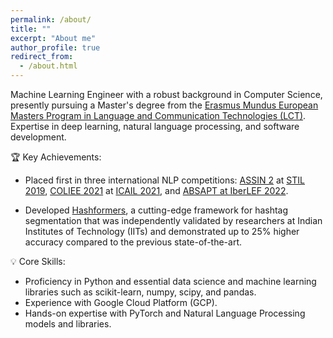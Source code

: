 ```yaml
---
permalink: /about/
title: ""
excerpt: "About me"
author_profile: true
redirect_from: 
  - /about.html
---
```


Machine Learning Engineer with a robust background in Computer Science, presently pursuing a Master's degree from the [Erasmus Mundus European Masters Program in Language and Communication Technologies (LCT)](https://lct-master.org/). Expertise in deep learning, natural language processing, and software development. 

🏆 Key Achievements: 

- Placed first in three international NLP competitions: [ASSIN 2](https://sites.google.com/view/assin2/english) at [STIL 2019](http://comissoes.sbc.org.br/ce-pln/stil2019/), [COLIEE 2021](https://icail.lawgorithm.com.br/workshop/coliee/) at [ICAIL 2021](https://icail.lawgorithm.com.br/), and [ABSAPT at IberLEF 2022](https://sites.google.com/inf.ufpel.edu.br/absapt2022/). 

- Developed [Hashformers](https://github.com/ruanchaves/hashformers), a cutting-edge framework for hashtag segmentation that was independently validated by researchers at Indian Institutes of Technology (IITs) and demonstrated up to 25% higher accuracy compared to the previous state-of-the-art.

💡 Core Skills:

* Proficiency in Python and essential data science and machine learning libraries such as scikit-learn, numpy, scipy, and pandas.
* Experience with Google Cloud Platform (GCP).
* Hands-on expertise with PyTorch and Natural Language Processing models and libraries.